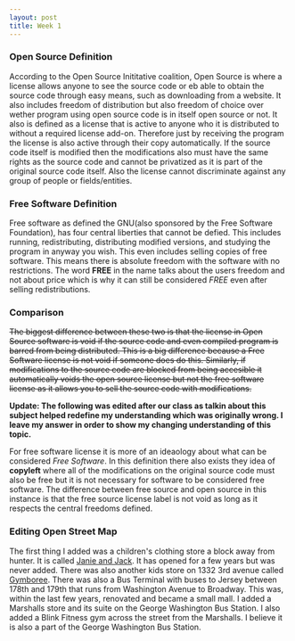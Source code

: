 ```yaml
---
layout: post
title: Week 1
---
```


### Open Source Definition

According to the Open Source Inititative coalition, Open Source is where a license allows anyone to see the source code or eb able to obtain the source code through easy means, such as downloading from a website. It also includes freedom of distribution but also freedom of choice over wether program using open source code is in itself open source or not. It also is defined as a license that is active to anyone who it is distributed to without a required license add-on. Therefore just by receiving the program the license is also active through their copy automatically. If the source code itself is modified then the modifications also must have the same rights as the source code and cannot be privatized as it is part of the original source code itself. Also the license cannot discriminate against any group of people or fields/entities. 

### Free Software Definition

Free software as defined the GNU(also sponsored by the Free Software Foundation), has four central liberties that cannot be defied. This includes running, redistributing, distributing modified versions, and studying the program in anyway you wish. This even includes selling copies of free software. This means there is absolute freedom with the software with no restrictions. The word __FREE__ in the name talks about the users freedom and not about price which is why it can still be considered _FREE_ even after selling redistributions. 

### Comparison

~~The biggest difference between these two is that the license in Open Source software is void if the source code and even compiled program is barred from being distributed. This is a big difference because a Free Software license is not void if someone does do this. 
Similarly, if modifications to the source code are blocked from being accesible it automatically voids the open source license but not the free software license as it allows you to sell the source code with modifications.~~

__Update: The following was edited after our class as talkin about this subject helped redefine my understanding which was originally wrong. I leave my answer in order to show my changing understanding of this topic.__

For free software license it is more of an ideaology about what can be considered _Free Software_. In this definition there also exists they idea of __copyleft__ where all of the modifications on the original source code must also be free but it is not necessary for software to be considered free software. The difference between free source and open source in this instance is that the free source license label is not void as long as it respects the central freedoms defined.  


### Editing Open Street Map

The first thing I added was a children's clothing store a block away from hunter. It is called [Janie and Jack](https://www.yelp.com/biz/janie-and-jack-new-york). It has opened for a few years but was never added. There was also another kids store on 1332 3rd avenue called [Gymboree](https://www.yelp.com/biz/gymboree-new-york-5?osq=gymboree). There was also a Bus Terminal with buses to Jersey between 178th and 179th that runs from Washington Avenue to Broadway. This was, within the last few years, renovated and became a small mall. I added a Marshalls store and its suite on the George Washington Bus Station. I also added a Blink Fitness gym across the street from the Marshalls. I believe it is also a part of the George Washington Bus Station. 
